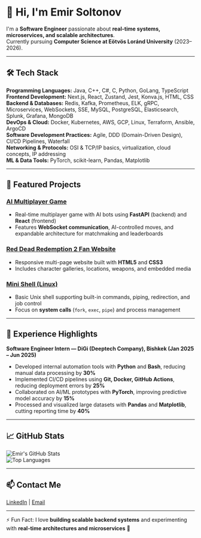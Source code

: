 # 👋 Hi, I'm Emir Soltonov

I'm a **Software Engineer** passionate about **real-time systems, microservices, and scalable architectures**.  
Currently pursuing **Computer Science at Eötvös Loránd University** (2023–2026).  

---

## 🛠 Tech Stack

**Programming Languages:** Java, C++, C#, C, Python, GoLang, TypeScript  
**Frontend Development:** Next.js, React, Zustand, Jest, Konva.js, HTML, CSS  
**Backend & Databases:** Redis, Kafka, Prometheus, ELK, gRPC, Microservices, WebSockets, SSE, MySQL, PostgreSQL, Elasticsearch, Splunk, Grafana, MongoDB  
**DevOps & Cloud:** Docker, Kubernetes, AWS, GCP, Linux, Terraform, Ansible, ArgoCD  
**Software Development Practices:** Agile, DDD (Domain-Driven Design), CI/CD Pipelines, Waterfall  
**Networking & Protocols:** OSI & TCP/IP basics, virtualization, cloud concepts, IP addressing  
**ML & Data Tools:** PyTorch, scikit-learn, Pandas, Matplotlib  

---

## 📂 Featured Projects

### [AI Multiplayer Game](https://github.com/EmirSltnv/AI-Multiplayer-Game)
- Real-time multiplayer game with AI bots using **FastAPI** (backend) and **React** (frontend)  
- Features **WebSocket communication**, AI-controlled moves, and expandable architecture for matchmaking and leaderboards  

### [Red Dead Redemption 2 Fan Website](https://github.com/EmirSltnv/RDR2-Fan-Website)
- Responsive multi-page website built with **HTML5** and **CSS3**  
- Includes character galleries, locations, weapons, and embedded media  

### [Mini Shell (Linux)](https://github.com/EmirSltnv/Mini-Shell)
- Basic Unix shell supporting built-in commands, piping, redirection, and job control  
- Focus on **system calls** (`fork`, `exec`, `pipe`) and process management  

---

## 💼 Experience Highlights

**Software Engineer Intern — DiGi (Deeptech Company), Bishkek (Jan 2025 – Jun 2025)**  
- Developed internal automation tools with **Python** and **Bash**, reducing manual data processing by **30%**  
- Implemented CI/CD pipelines using **Git, Docker, GitHub Actions**, reducing deployment errors by **25%**  
- Collaborated on AI/ML prototypes with **PyTorch**, improving predictive model accuracy by **15%**  
- Processed and visualized large datasets with **Pandas** and **Matplotlib**, cutting reporting time by **40%**  

---

## 📈 GitHub Stats

![Emir's GitHub Stats](https://github-readme-stats.vercel.app/api?username=EmirSltnv&show_icons=true&theme=radical)  
![Top Languages](https://github-readme-stats.vercel.app/api/top-langs/?username=EmirSltnv&layout=compact&theme=radical)  

---

## 📫 Contact Me

[LinkedIn](https://www.linkedin.com/in/emir-soltonov-1a7204322/) | [Email](mailto:emirsoltonov2005@gmail.com)  

---

⚡ Fun Fact: I love **building scalable backend systems** and experimenting with **real-time architectures and microservices** 🚀
